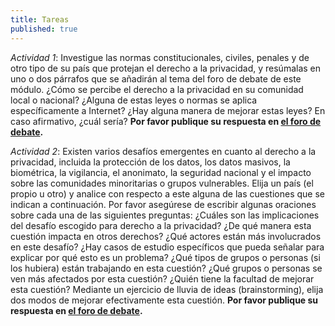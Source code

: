 ```yaml
---
title: Tareas
published: true
---
```


*Actividad 1*: Investigue las normas constitucionales, civiles, penales y de otro tipo de su país que protejan el derecho a la privacidad, y resúmalas en uno o dos párrafos que se añadirán al tema del foro de debate de este módulo. ¿Cómo se percibe el derecho a la privacidad en su comunidad local o nacional? ¿Alguna de estas leyes o normas se aplica específicamente a Internet? ¿Hay alguna manera de mejorar estas leyes? En caso afirmativo, ¿cuál sería? **Por favor publique su respuesta en <a href="http://discourse.p2pu.org/c/internet-abierto" target="_blank">el foro de debate</a>.**

*Actividad 2*: Existen varios desafíos emergentes en cuanto al derecho a la privacidad, incluida la protección de los datos, los datos masivos, la biométrica, la vigilancia, el anonimato, la seguridad nacional y el impacto sobre las comunidades minoritarias o grupos vulnerables. Elija un país (el propio u otro) y analice con respecto a este alguna de las cuestiones que se indican a continuación. Por favor asegúrese de escribir algunas oraciones sobre cada una de las siguientes preguntas: ¿Cuáles son las implicaciones del desafío escogido para derecho a la privacidad? ¿De qué manera esta cuestión impacta en otros derechos? ¿Qué actores están más involucrados en este desafío? ¿Hay casos de estudio específicos que pueda señalar para explicar por qué esto es un problema? ¿Qué tipos de grupos o personas (si los hubiera) están trabajando en esta cuestión? ¿Qué grupos o personas se ven más afectados por esta cuestión? ¿Quién tiene la facultad de mejorar esta cuestión? Mediante un ejercicio de lluvia de ideas (brainstorming), elija dos modos de mejorar efectivamente esta cuestión. **Por favor publique su respuesta en <a href="http://discourse.p2pu.org/c/internet-abierto" target="_blank">el foro de debate</a>.**
